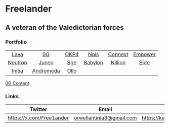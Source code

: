 # Freelander

## A veteran of the Valedictorian forces

### Portfolio

<table>
  <tr>
    <td align="center"><a href="https://lava.explorers.guru/validator/lava@valoper1as7z9wm7ru4txqsvzscafm4z5492lekqxlkm69">Lava</a></td>
    <td align="center"><a href="https://testnet.0g.explorers.guru/validator/0gvaloper1pvuhrdwsvu8ngss2kzyu576ts7hngur3qp3p2l">0G</a></td>
    <td align="center"><a href="https://okp4.explorers.guru/validator/okp4valoper1zn0u29hk7cyzsu84xg3qwau3kkszjlzz6xxluz">OKP4</a></td>
    <td align="center"><a href="https://explorer.stavr.tech/nois/staking/noisvaloper1p88s36mt06umk4ps4dla28z8n6qpnhe0u7zsth">Nois</a></td>
    <td align="center"><a href="https://testnet.amarok.connextscan.io/router/0x262b777c8E09097D911D95cfcC6BBE8D596E12f7">Connext</a></td>
    <td align="center"><a href="https://testnet-empower.zenscan.io/validator.php?addr=empowervaloper105kfmraefmk62weqmawmt8893hpm69f8yxlhd0">Empower</a></td>
  </tr>
  <tr>
    <td align="center"><a href="https://neutron.explorers.guru/validator/neutronvaloper1932d97c258df4mk0ude2ajg8kt9m64vl3z8wzz">Neutron</a></td>
    <td align="center"><a href="https://genesis.mcnscan.io/chain/DHzRM2DKdrGsmW75rwCfU57RDfj134aetAVygGJrRKNC89cF3">Juneo</a></td>
    <td align="center"><a href="https://blockexplorer.testnet.sgenetwork.io/sge-network/staking/sgevaloper127c77uncnp8kes5sxassltzdzxdr58f67ryyu3">Sge</a></td>
    <td align="center"><a href="https://github.com/babylonchain/networks/pull/311">Babylon</a></td>
    <td align="center"><a href="https://testnet.nillion.explorers.guru/validator/nillionvaloper1nl57q9swpdwk339t2t5ud7cnv4vp3r9pvah57c">Nillion</a></td>
    <td align="center"><a href="https://testnet.side.explorers.guru/validator/bcvaloper1hwfxzyl3rv40su37n4emdr0tv7neusnjkwpq37">Side</a></td>
  </tr>
  <tr>
    <td align="center"><a href="https://scan.initia.tech/initiation-1/validators/initvaloper16krwrukclve06sjsd5fsrvw059c8x9cyzmqzs5">Initia</a></td>
    <td align="center"><a href="https://andromeda.explorers.guru/validator/andrvaloper1qczw0s2pklfw33cqjng7xgjwrdw9r56z3p3g8a">Andromeda</a></td>
    <td align="center"><a href="https://explorer.stavr.tech/ollo/staking/ollovaloper1lvuupwzfn2cd9maztpzj0rnvku2z959nns5n5f">Ollo</a></td>
    <td align="center"></td>
    <td align="center"></td>
    <td align="center"></td>
  </tr>
</table>

[0G Content](https://github.com/Free1ander/0Gcontent/tree/main)

### Links

| Twitter | Email | Keybase | Discord
| --- | --- | --- | --- |
| https://x.com/Free1ander | orwellantinia3@gmail.com | https://keybase.io/freelander | free_lander | 
